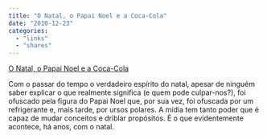 ```yaml
---
title: "O Natal, o Papai Noel e a Coca-Cola"
date: "2010-12-23"
categories: 
  - "links"
  - "shares"
---
```


[O Natal, o Papai Noel e a Coca-Cola](http://obviousmag.org/archives/2010/12/o_natal_o_papai_noel_e_a_coca-cola.html?utm_source=feedburner&utm_medium=feed&utm_campaign=Feed%3A+OBVIOUS+%28o+b+v+i+o+u+s%29)

Com o passar do tempo o verdadeiro espírito do natal, apesar de ninguém saber explicar o que realmente significa (e quem pode culpar-nos?), foi ofuscado pela figura do Papai Noel que, por sua vez, foi ofuscada por um refrigerante e, mais tarde, por ursos polares. A mídia tem tanto poder que é capaz de mudar conceitos e driblar propósitos. É o que evidentemente acontece, há anos, com o natal.
